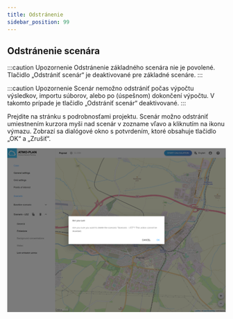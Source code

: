 ```yaml
---
title: Odstránenie
sidebar_position: 99
---
```


## Odstránenie scenára


:::caution Upozornenie
Odstránenie základného scenára nie je povolené. Tlačidlo „Odstrániť scenár“ je deaktivované pre základné scenáre.
:::

:::caution Upozornenie
Scenár nemožno odstrániť počas výpočtu výsledkov, importu súborov, alebo po (úspešnom) dokončení výpočtu. V takomto prípade je tlačidlo „Odstrániť scenár“ deaktivované.
:::

Prejdite na stránku s podrobnosťami projektu. Scenár možno odstrániť umiestnením kurzora myši nad scenár v zozname vľavo a kliknutím na ikonu výmazu. Zobrazí sa dialógové okno s potvrdením, ktoré obsahuje tlačidlo „OK“ a „Zrušiť“.

![Delete scenario: confirmation dialog](./images/scenario_delete.png)
